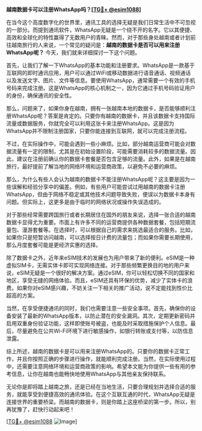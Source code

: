 **越南数据卡可以注册WhatsApp吗？[[TG💪+ @esim1088](https://t.me/s/esim1088)]**

在当今这个高度数字化的世界里，通讯工具的选择无疑是我们日常生活中不可忽视的一部分。而提到通讯软件，WhatsApp无疑是一个绕不开的名字。它以其便捷、高效和全球化的特性赢得了无数用户的青睐。然而，对于那些身处越南或者计划前往越南旅行的人来说，一个常见的疑问是：**越南的数据卡是否可以用来注册WhatsApp呢？** 今天，我们就来详细探讨一下这个问题。

首先，让我们了解一下WhatsApp的基本功能和注册要求。WhatsApp是一款基于互联网的即时通讯应用，用户可以通过WiFi或移动数据进行语音通话、视频通话以及发送文字、图片、文件等信息。要使用WhatsApp，通常需要一个有效的手机号码来完成注册。这是WhatsApp的核心机制之一，因为它通过手机号码验证用户的身份，确保通讯的安全性。

那么，问题来了，如果你身在越南，拥有一张越南本地的数据卡，是否能够顺利注册WhatsApp呢？答案是肯定的。只要你有越南的数据卡，并且该数据卡支持国际流量或数据服务，你就完全可以利用这张卡来注册WhatsApp。这是因为WhatsApp并不限制注册国家，只要你能连接到互联网，就可以完成注册流程。

不过，在实际操作中，可能会遇到一些小麻烦。比如，部分越南运营商可能会对数据流量有一定的限制，尤其是在初始设置阶段，可能需要消耗较多的数据流量。因此，建议在注册前确认你的数据卡套餐是否包含足够的流量。此外，如果是在越南旅行，最好提前了解当地的网络环境和运营商政策，以避免不必要的麻烦。

那么，为什么有些人会认为越南的数据卡不能注册WhatsApp呢？这主要是因为一些误解和经验分享中的偏差。例如，有些用户可能尝试过用越南的数据卡注册WhatsApp，但由于网络不稳定或其他技术问题导致失败，便误以为数据卡本身有问题。但实际上，这更多是由于临时的网络状况或操作失误造成的。

对于那些经常需要跨国旅行或者长期居住在国外的朋友来说，选择一张合适的越南数据卡显得尤为重要。市面上有许多不同的运营商提供各种数据套餐，包括短期流量包、漫游套餐等。在选择时，可以根据自己的需求来挑选最适合的服务。比如，如果你只是短暂访问越南，可以选择按日计费的流量包；而如果你需要长期使用，那么月度套餐可能是更经济实惠的选择。

除了数据卡之外，近年来eSIM技术的发展也为用户带来了新的便利。eSIM是一种虚拟SIM卡，无需实体卡即可实现网络连接。对于那些频繁更换目的地的用户来说，eSIM无疑是一个很好的解决方案。通过eSIM，你可以轻松切换不同的国家和地区，享受无缝的网络体验。而且，eSIM还具有环保的优势，减少了实体卡的浪费。如果你对eSIM感兴趣，不妨关注一下相关的推广活动，说不定能找到性价比超高的方案。

当然，在享受便捷通讯的同时，我们也需要注意一些安全事项。首先，确保你的设备安装了最新的WhatsApp版本，以防止潜在的安全漏洞。其次，定期更新密码并启用双重身份验证功能，这样即使账号被盗，也能及时采取措施保护个人信息。最后，尽量避免在公共Wi-Fi环境下进行敏感操作，如银行转账或支付等，以防信息泄露。

综上所述，越南的数据卡是可以用来注册WhatsApp的。只要你的数据卡正常工作，并且你按照正确的步骤进行操作，就能顺利完成注册。当然，在实际使用过程中，还需要注意网络环境和运营商政策的影响。希望本文能为你提供一些有用的参考信息，让你在越南也能畅快地使用WhatsApp与其他亲友保持联系。

无论你是即将踏上越南之旅，还是已经在当地生活，只要合理规划并选择合适的服务，就能享受到便捷高效的通讯体验。在这个互联互通的时代，WhatsApp无疑是连接世界的重要桥梁。而越南的数据卡，则是你踏上这座桥梁的第一步。所以，别再犹豫了，赶快行动起来吧！

[[TG💪+ @esim1088](https://t.me/s/esim1088) ![Image](https://i.postimg.cc/4NQfJmqS/Snipaste-2025-05-13-00-14-12.png)]